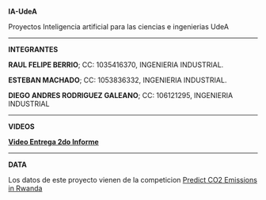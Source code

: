 
**IA-UdeA**

Proyectos Inteligencia artificial para las ciencias e ingenierias UdeA

--------------------------------------------------------------------------------------------------------------
**INTEGRANTES**

**RAUL FELIPE BERRIO**; CC: 1035416370, INGENIERIA INDUSTRIAL.



**ESTEBAN MACHADO**; CC: 1053836332, INGENIERIA INDUSTRIAL.



**DIEGO ANDRES RODRIGUEZ GALEANO**; CC: 106121295, INGENIERIA INDUSTRIAL



-------------------------------------------------------------------------------------------------------------

**VIDEOS**



**[Video Entrega 2do Informe](https://www.youtube.com/watch?v=skcQYpVwnt8 "Video Entrega 2do Informe")**

-------------------------------------------------------------------------------------------------------------
**DATA**


Los datos de este proyecto vienen de la competicion  [Predict CO2 Emissions in Rwanda](https://www.kaggle.com/competitions/playground-series-s3e20/data "Predict CO2 Emissions in Rwanda")



